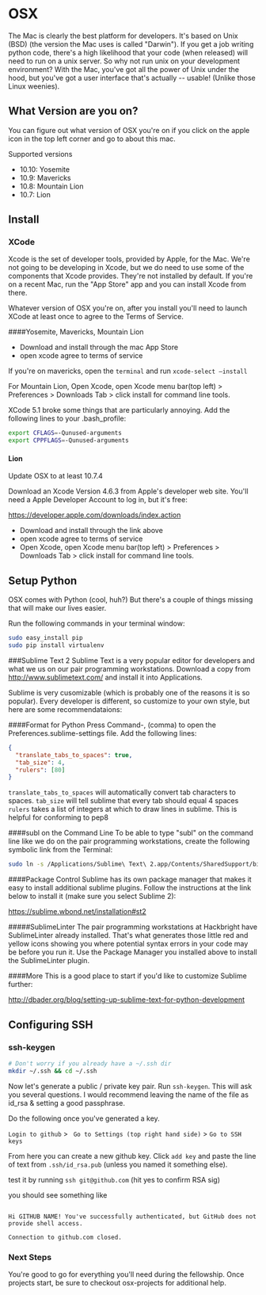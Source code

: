 # OSX

The Mac is clearly the best platform for developers.  It's based on Unix (BSD) (the version the Mac uses is called "Darwin").  If you get a job writing python code, there's a high likelihood that your code (when released) will need to run on a unix server.  So why not run unix on your development environment?  With the Mac, you've got all the power of Unix under the hood, but you've got a user interface that's actually -- usable! (Unlike those Linux weenies).

## What Version are you on?
You can figure out what version of OSX you're on if you click on the apple icon in the top left corner and go to about this mac.


Supported versions
- 10.10: Yosemite
- 10.9: Mavericks
- 10.8: Mountain Lion
- 10.7: Lion 


## Install

### XCode
Xcode is the set of developer tools, provided by Apple, for the Mac.  We're not going to be developing in Xcode, but we do need to use some of the components that Xcode provides.  They're not installed by default.  If you're on a recent Mac, run the "App Store" app and you can install Xcode from there.

Whatever version of OSX you're on, after you install you'll need to launch XCode at least once to agree to the Terms of Service.


####Yosemite, Mavericks, Mountain Lion

- Download and install through the mac App Store
- open xcode agree to terms of service

If you're on mavericks, open the `terminal` and run `xcode-select —install`

For Mountain Lion, Open Xcode, open Xcode menu bar(top left) > Preferences > Downloads Tab > click install for command line tools.

XCode 5.1 broke some things that are particularly annoying. Add the following lines to your .bash_profile:

````bash
export CFLAGS=-Qunused-arguments
export CPPFLAGS=-Qunused-arguments
````

#### Lion

Update OSX to at least 10.7.4

Download an Xcode Version 4.6.3 from Apple's developer web site.  You'll need a Apple Developer Account to log in, but it's free:

https://developer.apple.com/downloads/index.action

- Download and install through the link above
- open xcode agree to terms of service
- Open Xcode, open Xcode menu bar(top left) > Preferences > Downloads Tab > click install for command line tools.



## Setup Python

OSX comes with Python (cool, huh?)  But there's a couple of things missing that will make our lives easier.

Run the following commands in your terminal window:

````bash
sudo easy_install pip
sudo pip install virtualenv
````


###Sublime Text 2
Sublime Text is a very popular editor for developers and what we us on our pair programming workstations.  Download a copy from http://www.sublimetext.com/ and install it into Applications.

Sublime is very cusomizable (which is probably one of the reasons it is so popular).  Every developer is different, so customize to your own style, but here are some recommendataions:

####Format for Python
Press Command-, (comma) to open the Preferences.sublime-settings file.  Add the following lines:

````json
{
  "translate_tabs_to_spaces": true,
  "tab_size": 4,
  "rulers": [80]
}
````

`translate_tabs_to_spaces` will automatically convert tab characters to spaces.
`tab_size` will tell sublime that every tab should equal 4 spaces
`rulers` takes a list of integers at which to draw lines in sublime. This is helpful for conforming to pep8


####subl on the Command Line
To be able to type "subl" on the command line like we do on the pair programming workstations, create the following symbolic link from the Terminal:

````bash
sudo ln -s /Applications/Sublime\ Text\ 2.app/Contents/SharedSupport/bin/subl /usr/local/bin
````

####Package Control
Sublime has its own package manager that makes it easy to install additional sublime plugins.  Follow the instructions at the link below to install it (make sure you select Sublime 2):

https://sublime.wbond.net/installation#st2

#####SublimeLinter
The pair programming workstations at Hackbright have SublimeLinter already installed. That's what generates those little red and yellow icons showing you where potential syntax errors in your code may be before you run it.  Use the Package Manager you installed above to install the SublimeLinter plugin. 

####More
This is a good place to start if you'd like to customize Sublime further:

http://dbader.org/blog/setting-up-sublime-text-for-python-development

## Configuring SSH
### ssh-keygen

````bash
# Don't worry if you already have a ~/.ssh dir
mkdir ~/.ssh && cd ~/.ssh
````

Now let's generate a public / private key pair.  Run `ssh-keygen`. This will ask you several questions. I would recommend leaving the name of the file as id_rsa & setting a good passphrase.

Do the following once you've generated a key. 

` Login to github ` > ` Go to Settings (top right hand side)` > `Go to SSH keys`


From here you can create a new github key. Click `add key` and paste the line of text from `.ssh/id_rsa.pub` (unless you named it something else).

test it by running  `ssh git@github.com` (hit yes to confirm RSA sig)

you should see something like
````

Hi GITHUB NAME! You've successfully authenticated, but GitHub does not provide shell access.

Connection to github.com closed.
````


### Next Steps

You're good to go for everything you'll need during the fellowship. Once projects start, be sure to checkout osx-projects for additional help.

